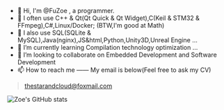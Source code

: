 ﻿- 👋 Hi, I'm @FuZoe , a programmer.
- 👀 I often use C++ & Qt(Qt Quick & Qt Widget),C(Keil & STM32 & FFmpeg),C#,Linux/Docker; (BTW,I'm good at Math)
- 👀 I also use SQL(SQLite & MySQL),Java(nginx),JS&html,Python,Unity3D,Unreal Engine ...
- 🌱 I’m currently learning Compilation technology optimization   ...
- 💞️ I’m looking to collaborate on  Embedded Development and Software Development 
- 📫 How to reach me —— My email is below(Feel free to ask my CV)

>  thestarandcloud@foxmail.com

![Zoe's GitHub stats](https://github-readme-stats.vercel.app/api?username=fuzoe&show_icons=true&theme=tokyonight)
